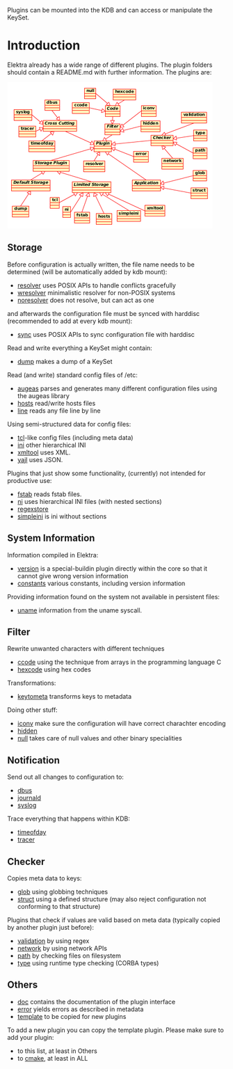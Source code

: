 Plugins can be mounted into the KDB and can access or manipulate the
KeySet.

# Introduction #

Elektra already has a wide range of different plugins.
The plugin folders should contain a README.md with further information.
The plugins are:

![Overview Plugins](/doc/images/overview_plugins.png)


## Storage ##

Before configuration is actually written, the file name needs to be
determined (will be automatically added by kdb mount):

- [resolver](resolver) uses POSIX APIs to handle conflicts gracefully
- [wresolver](wresolver) minimalistic resolver for non-POSIX systems
- [noresolver](noresolver) does not resolve, but can act as one

and afterwards the configuration file must be synced with
harddisc (recommended to add at every kdb mount):

- [sync](sync) uses POSIX APIs to sync configuration file with harddisc

Read and write everything a KeySet might contain:

- [dump](dump) makes a dump of a KeySet

Read (and write) standard config files of /etc:

- [augeas](augeas) parses and generates many different configuration
  files using the augeas library
- [hosts](hosts) read/write hosts files
- [line](line) reads any file line by line

Using semi-structured data for config files:

- [tcl](tcl)-like config files (including meta data)
- [ini](ini) other hierarchical INI
- [xmltool](xmltool) uses XML.
- [yajl](yajl#introduction) uses JSON.

Plugins that just show some functionality, (currently) not intended for
productive use:

- [fstab](fstab) reads fstab files.
- [ni](ni) uses hierarchical INI files (with nested sections)
- [regexstore](regexstore)
- [simpleini](simpleini) is ini without sections


## System Information ##

Information compiled in Elektra:
- [version](version) is a special-buildin plugin directly within the
  core so that it cannot give wrong version information
- [constants](constants) various constants, including version
  information

Providing information found on the system not available in persistent
files:

- [uname](uname) information from the uname syscall.


## Filter ##

Rewrite unwanted characters with different techniques

- [ccode](ccode) using the technique from arrays in the programming
  language C
- [hexcode](hexcode) using hex codes

Transformations:

- [keytometa](keytometa) transforms keys to metadata

Doing other stuff:

- [iconv](iconv) make sure the configuration will have correct
  charachter encoding
- [hidden](hidden) 
- [null](null) takes care of null values and other binary specialities


## Notification ##

Send out all changes to configuration to:

- [dbus](dbus)
- [journald](journald)
- [syslog](syslog)

Trace everything that happens within KDB:

- [timeofday](timeofday)
- [tracer](tracer)


## Checker ##

Copies meta data to keys:

- [glob](glob) using globbing techniques
- [struct](struct) using a defined structure (may also reject
  configuration not conforming to that structure)

Plugins that check if values are valid based on meta data (typically
copied by another plugin just before):

- [validation](validation) by using regex
- [network](network) by using network APIs
- [path](path) by checking files on filesystem
- [type](type) using runtime type checking (CORBA types)



## Others ##

- [doc](doc) contains the documentation of the plugin interface
- [error](error) yields errors as described in metadata
- [template](template) to be copied for new plugins

To add a new plugin you can copy the template plugin. Please make sure
to add your plugin:

- to this list, at least in Others
- to [cmake](/cmake/ElektraCache.cmake), at least in ALL
